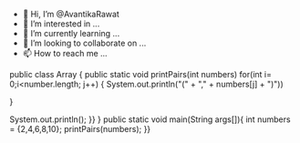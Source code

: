 - 👋 Hi, I’m @AvantikaRawat
- 👀 I’m interested in ...
- 🌱 I’m currently learning ...
- 💞️ I’m looking to collaborate on ...
- 📫 How to reach me ...

<!---
AvantikaRawat/AvantikaRawat is a ✨ special ✨ repository because its `README.md` (this file) appears on your GitHub profile.
You can click the Previeto take a look at your changes.
--->
public class Array {
public static void printPairs(int numbers)
for(int i= 0;i<number.length; j++)
{
System.out.println("(" + "," + numbers[j] + ")"))

}

System.out.println();
}}
}
public static void main(String args[]){
int numbers = {2,4,6,8,10};
printPairs(numbers);
}}
